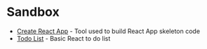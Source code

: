 # Sandbox

- <a href="https://github.com/rysharprules/React-Playground/tree/master/Sandbox/Create%20React%20App">Create React App</a> - Tool used to build React App skeleton code
- <a href="https://github.com/rysharprules/React-Playground/tree/master/Sandbox/Todo%20List/Todo%20List">Todo List</a> - Basic React to do list
